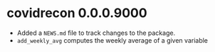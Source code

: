 # covidrecon 0.0.0.9000

* Added a `NEWS.md` file to track changes to the package.
* `add_weekly_avg` computes the weekly average of a given variable
